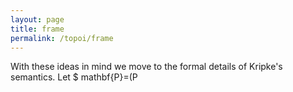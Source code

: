 ```yaml
---
layout: page
title: frame
permalink: /topoi/frame
---
```

With these ideas in mind we move to the formal details of Kripke's semantics. Let $ mathbf{P}=(P

